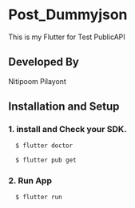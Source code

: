 # Post_Dummyjson
This is my Flutter for Test PublicAPI 

## Developed By
Nitipoom Pilayont

  
## Installation and Setup
### 1. install and Check your SDK.
```bash
  $ flutter doctor
```
```bash
  $ flutter pub get
```

### 2. Run App

```bash
  $ flutter run
```
